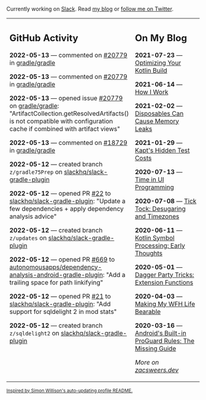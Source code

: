 Currently working on [Slack](https://slack.com/). Read [my blog](https://zacsweers.dev/) or [follow me on Twitter](https://twitter.com/ZacSweers).

<table><tr><td valign="top" width="60%">

## GitHub Activity
<!-- githubActivity starts -->
**2022-05-13** — commented on [#20779](https://github.com/gradle/gradle/issues/20779#issuecomment-1126409770) in [gradle/gradle](https://github.com/gradle/gradle)

**2022-05-13** — commented on [#20779](https://github.com/gradle/gradle/issues/20779#issuecomment-1126353460) in [gradle/gradle](https://github.com/gradle/gradle)

**2022-05-13** — opened issue [#20779](https://github.com/gradle/gradle/issues/20779) on [gradle/gradle](https://github.com/gradle/gradle): "ArtifactCollection.getResolvedArtifacts() is not compatible with configuration cache if combined with artifact views"

**2022-05-13** — commented on [#18729](https://github.com/gradle/gradle/pull/18729#issuecomment-1126271107) in [gradle/gradle](https://github.com/gradle/gradle)

**2022-05-12** — created branch `z/gradle75Prep` on [slackhq/slack-gradle-plugin](https://github.com/slackhq/slack-gradle-plugin)

**2022-05-12** — opened PR [#22](https://github.com/slackhq/slack-gradle-plugin/pull/22) to [slackhq/slack-gradle-plugin](https://github.com/slackhq/slack-gradle-plugin): "Update a few dependencies + apply dependency analysis advice"

**2022-05-12** — created branch `z/updates` on [slackhq/slack-gradle-plugin](https://github.com/slackhq/slack-gradle-plugin)

**2022-05-12** — opened PR [#669](https://github.com/autonomousapps/dependency-analysis-android-gradle-plugin/pull/669) to [autonomousapps/dependency-analysis-android-gradle-plugin](https://github.com/autonomousapps/dependency-analysis-android-gradle-plugin): "Add a trailing space for path linkifying"

**2022-05-12** — opened PR [#21](https://github.com/slackhq/slack-gradle-plugin/pull/21) to [slackhq/slack-gradle-plugin](https://github.com/slackhq/slack-gradle-plugin): "Add support for sqldelight 2 in mod stats"

**2022-05-12** — created branch `z/sqldelight2` on [slackhq/slack-gradle-plugin](https://github.com/slackhq/slack-gradle-plugin)
<!-- githubActivity ends -->
</td><td valign="top" width="40%">

## On My Blog
<!-- blog starts -->
**2021-07-23** — [Optimizing Your Kotlin Build](https://www.zacsweers.dev/optimizing-your-kotlin-build/)

**2021-06-14** — [How I Work](https://www.zacsweers.dev/how-i-work/)

**2021-02-02** — [Disposables Can Cause Memory Leaks](https://www.zacsweers.dev/disposables-can-cause-memory-leaks/)

**2021-01-29** — [Kapt's Hidden Test Costs](https://www.zacsweers.dev/kapts-hidden-test-costs/)

**2020-07-13** — [Time in UI Programming](https://www.zacsweers.dev/time-in-ui/)

**2020-07-08** — [Tick Tock: Desugaring and Timezones](https://www.zacsweers.dev/ticktock-desugaring-timezones/)

**2020-06-11** — [Kotlin Symbol Processing: Early Thoughts](https://www.zacsweers.dev/kotlin-symbol-processor-early-thoughts/)

**2020-05-01** — [Dagger Party Tricks: Extension Functions](https://www.zacsweers.dev/dagger-party-tricks-extension-functions/)

**2020-04-03** — [Making My WFH Life Bearable](https://www.zacsweers.dev/making-wfh-life-bearable/)

**2020-03-16** — [Android's Built-in ProGuard Rules: The Missing Guide](https://www.zacsweers.dev/android-proguard-rules/)
<!-- blog ends -->
_More on [zacsweers.dev](https://zacsweers.dev/)_
</td></tr></table>

<sub><a href="https://simonwillison.net/2020/Jul/10/self-updating-profile-readme/">Inspired by Simon Willison's auto-updating profile README.</a></sub>